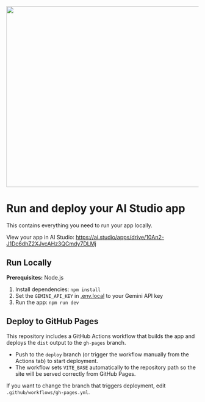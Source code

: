 <div align="center">
<img width="1200" height="475" alt="GHBanner" src="https://github.com/user-attachments/assets/0aa67016-6eaf-458a-adb2-6e31a0763ed6" />
</div>

# Run and deploy your AI Studio app

This contains everything you need to run your app locally.

View your app in AI Studio: https://ai.studio/apps/drive/10An2-J1Dc6dhZ2XJvcAHz3QCmdy7DLMj

## Run Locally

**Prerequisites:**  Node.js


1. Install dependencies:
   `npm install`
2. Set the `GEMINI_API_KEY` in [.env.local](.env.local) to your Gemini API key
3. Run the app:
   `npm run dev`

## Deploy to GitHub Pages

This repository includes a GitHub Actions workflow that builds the app and deploys the `dist` output to the `gh-pages` branch.

- Push to the `deploy` branch (or trigger the workflow manually from the Actions tab) to start deployment.
- The workflow sets `VITE_BASE` automatically to the repository path so the site will be served correctly from GitHub Pages.

If you want to change the branch that triggers deployment, edit `.github/workflows/gh-pages.yml`.
